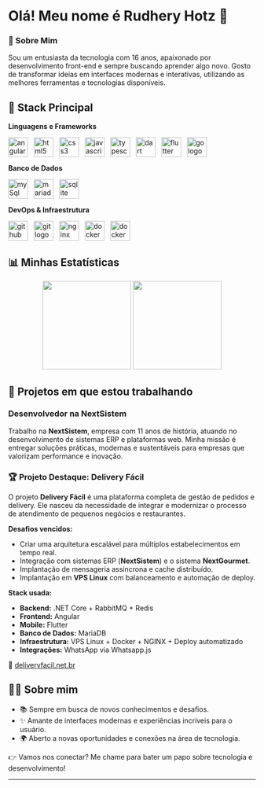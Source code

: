 # Olá! Meu nome é Rudhery Hotz 👋

### 🚀 Sobre Mim
Sou um entusiasta da tecnologia com 16 anos, apaixonado por desenvolvimento front-end e sempre buscando aprender algo novo. Gosto de transformar ideias em interfaces modernas e interativas, utilizando as melhores ferramentas e tecnologias disponíveis.

## 🧰 Stack Principal

**Linguagens e Frameworks**  
<div align="left" style="display: flex; flex-wrap: wrap; gap: 12px;">
  <img src="https://img.shields.io/badge/Angular-DD0031?logo=angular&logoColor=white&style=for-the-badge" height="40" alt="angularjs logo" />
  <img src="https://img.shields.io/badge/HTML5-E34F26?logo=html5&logoColor=white&style=for-the-badge" height="40" alt="html5 logo" />
  <img src="https://img.shields.io/badge/CSS3-1572B6?logo=css3&logoColor=white&style=for-the-badge" height="40" alt="css3 logo" />
  <img src="https://img.shields.io/badge/JavaScript-F7DF1E?logo=javascript&logoColor=black&style=for-the-badge" height="40" alt="javascript logo" />
  <img src="https://img.shields.io/badge/TypeScript-3178C6?logo=typescript&logoColor=white&style=for-the-badge" height="40" alt="typescript logo" />
  <img src="https://img.shields.io/badge/Dart-0175C2?logo=dart&logoColor=white&style=for-the-badge" height="40" alt="dart logo"  />
  <img src="https://img.shields.io/badge/Flutter-02569B?logo=flutter&logoColor=white&style=for-the-badge" height="40" alt="flutter logo"  />
  <img src="https://img.shields.io/badge/Go-00ADD8?logo=go&logoColor=white&style=for-the-badge" height="40" alt="go logo"  />

</div>

**Banco de Dados**  
<div align="left" style="display: flex; flex-wrap: wrap; gap: 12px;">
  <img src="https://img.shields.io/badge/MySQL-4479A1?style=for-the-badge&logo=mysql&logoColor=white" height="40" alt="mySql logo" />
  <img src="https://img.shields.io/badge/MariaDB-003545?style=for-the-badge&logo=mariadb&logoColor=white" height="40" alt="mariadb logo" />
  <img src="https://img.shields.io/badge/SQLite-003B57?logo=sqlite&logoColor=white&style=for-the-badge" height="40" alt="sqlite logo"  />
</div>

**DevOps & Infraestrutura**  
<div align="left" style="display: flex; flex-wrap: wrap; gap: 12px;">
  <img src="https://img.shields.io/badge/GitHub-181717?logo=github&logoColor=white&style=for-the-badge" height="40" alt="github logo" />
  <img src="https://img.shields.io/badge/Git-F05032?logo=git&logoColor=white&style=for-the-badge" height="40" alt="git logo" />
  <img src="https://img.shields.io/badge/NGINX-009639?logo=nginx&logoColor=white&style=for-the-badge" height="40" alt="nginx logo" />
  <img src="https://img.shields.io/badge/Docker-2496ED?logo=docker&logoColor=white&style=for-the-badge" height="40" alt="docker logo" />
    <img src="https://img.shields.io/badge/Docker--Compose-2496ED?style=for-the-badge&logo=docker&logoColor=white" height="40" alt="docker logo" />
</div>

## 📊 Minhas Estatísticas  
<div align="center">
  <picture>
    <source
      srcset="https://github-readme-stats-ffso-rudherys-projects.vercel.app/api?username=rudhery&show_icons=true&theme=dracula&count_private=true&include_all_commits=true&title_color=ff69b4&border_color=000000"
      media="(prefers-color-scheme: dark)"
    />
    <source
      srcset="https://github-readme-stats-ffso-rudherys-projects.vercel.app/api?username=rudhery&show_icons=true&theme=dracula&count_private=true&include_all_commits=true&title_color=ff69b4&border_color=000000"
      media="(prefers-color-scheme: light), (prefers-color-scheme: no-preference)"
    />
    <img
      src="https://github-readme-stats-ffso-rudherys-projects.vercel.app/api?username=rudhery&show_icons=true&theme=dracula&count_private=true&include_all_commits=true&title_color=ff69b4&border_color=000000"
      height="180"
    />
  </picture>
  <img src="https://github-readme-stats-ffso-rudherys-projects.vercel.app/api/top-langs?username=rudhery&locale=en&hide_title=false&layout=compact&card_width=320&langs_count=5&theme=dracula&hide_border=false&title_color=ff69b4&border_color=000000&hide=css,html,scss,c%2B%2B,CMake" height="180" />
</div>



## 🌟 Projetos em que estou trabalhando

### Desenvolvedor na **NextSistem**

Trabalho na **NextSistem**, empresa com 11 anos de história, atuando no desenvolvimento de sistemas ERP e plataformas web. Minha missão é entregar soluções práticas, modernas e sustentáveis para empresas que valorizam performance e inovação.

### 🏆 Projeto Destaque: Delivery Fácil

O projeto **Delivery Fácil** é uma plataforma completa de gestão de pedidos e delivery. Ele nasceu da necessidade de integrar e modernizar o processo de atendimento de pequenos negócios e restaurantes.

**Desafios vencidos:**
- Criar uma arquitetura escalável para múltiplos estabelecimentos em tempo real.
- Integração com sistemas ERP (**NextSistem**) e o sistema **NextGourmet**.
- Implantação de mensageria assíncrona e cache distribuído.
- Implantação em **VPS Linux** com balanceamento e automação de deploy.

**Stack usada:**
- **Backend:** .NET Core + RabbitMQ + Redis
- **Frontend:** Angular
- **Mobile:** Flutter
- **Banco de Dados:** MariaDB
- **Infraestrutura:** VPS Linux + Docker + NGINX + Deploy automatizado
- **Integrações:** WhatsApp via Whatsapp.js

🔗 [deliveryfacil.net.br](https://deliveryfacil.net.br)

## 👨‍💻 Sobre mim

- 📚 Sempre em busca de novos conhecimentos e desafios.
- ✨ Amante de interfaces modernas e experiências incríveis para o usuário.
- 🌍 Aberto a novas oportunidades e conexões na área de tecnologia.

👉 Vamos nos conectar? Me chame para bater um papo sobre tecnologia e desenvolvimento!  

---

